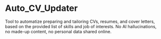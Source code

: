 # Auto_CV_Updater
Tool to automatize preparing and tailoring CVs, resumes, and cover letters, based on the provided list of skills and job of interests. No AI hallucinations, no made-up content, no personal data shared online.
